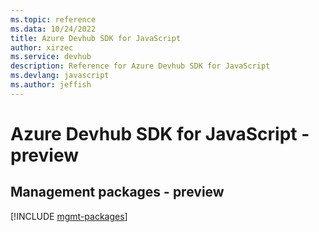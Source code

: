 ```yaml
---
ms.topic: reference
ms.data: 10/24/2022
title: Azure Devhub SDK for JavaScript
author: xirzec
ms.service: devhub
description: Reference for Azure Devhub SDK for JavaScript
ms.devlang: javascript
ms.author: jeffish
---
```

# Azure Devhub SDK for JavaScript - preview

## Management packages - preview
[!INCLUDE [mgmt-packages](devhub-mgmt-index.md)]